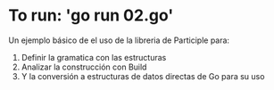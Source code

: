 # To run: 'go run 02.go'

Un ejemplo básico de el uso de la libreria de Participle para:

1. Definir la gramatica con las estructuras
2. Analizar la construcción con Build
3. Y la conversión a estructuras de datos directas de Go para su uso
